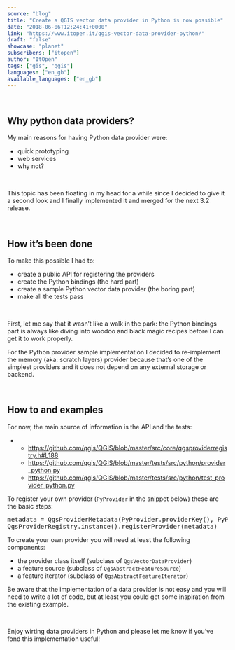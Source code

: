 ```yaml
---
source: "blog"
title: "Create a QGIS vector data provider in Python is now possible"
date: "2018-06-06T12:24:41+0000"
link: "https://www.itopen.it/qgis-vector-data-provider-python/"
draft: "false"
showcase: "planet"
subscribers: ["itopen"]
author: "ItOpen"
tags: ["gis", "qgis"]
languages: ["en_gb"]
available_languages: ["en_gb"]
---
```


<p>&nbsp;</p>
<h2>Why python data providers?</h2>
<p>My main reasons for having Python data provider were:</p>
<ul>
	<li>quick prototyping</li>
	<li>web services</li>
	<li>why not?</li>
</ul>
<p>&nbsp;</p>
<p>This topic has been floating in my head for a while since I decided to give it a second look and I finally implemented it and merged for the next 3.2 release.</p>
<p>&nbsp;</p>
<h2>How it&#8217;s been done</h2>
<p>To make this possible I had to:</p>
<ul>
	<li>create a public API for registering the providers</li>
	<li>create the Python bindings (the hard part)</li>
	<li>create a sample Python vector data provider (the boring part)</li>
	<li>make all the tests pass</li>
</ul>
<p>&nbsp;</p>
<p>First, let me say that it wasn&#8217;t like a walk in the park: the Python bindings part is always like diving into woodoo and black magic recipes before I can get it to work properly.</p>
<p>For the Python provider sample implementation I decided to re-implement the memory (aka: scratch layers) provider because that&#8217;s one of the simplest providers and it does not depend on any external storage or backend.</p>
<p>&nbsp;</p>
<h2>How to and examples</h2>
<p>For now, the main source of information is the API and the tests:</p>
<ul>
	<li>
<ul>
	<li><a href="https://github.com/qgis/QGIS/blob/master/src/core/qgsproviderregistry.h#L188">https://github.com/qgis/QGIS/blob/master/src/core/qgsproviderregistry.h#L188</a></li>
	<li><a href="https://github.com/qgis/QGIS/blob/master/tests/src/python/provider_python.py">https://github.com/qgis/QGIS/blob/master/tests/src/python/provider_python.py</a></li>
	<li><a href="https://github.com/qgis/QGIS/blob/master/tests/src/python/test_provider_python.py">https://github.com/qgis/QGIS/blob/master/tests/src/python/test_provider_python.py</a></li>
</ul>
</li>
</ul>
<p>To register your own provider (<code>PyProvider</code> in the snippet below) these are the basic steps:</p>
<pre class="wp-code-highlight prettyprint">metadata = QgsProviderMetadata(PyProvider.providerKey(), PyProvider.description(), PyProvider.createProvider)
QgsProviderRegistry.instance().registerProvider(metadata)
</pre>
<p>To create your own provider you will need at least the following components:</p>
<ul>
	<li>the provider class itself (subclass of <code>QgsVectorDataProvider</code>)</li>
	<li>a feature source (subclass of <code>QgsAbstractFeatureSource</code>)</li>
	<li>a feature iterator (subclass of <code>QgsAbstractFeatureIterator</code>)</li>
</ul>
<p>Be aware that the implementation of a data provider is not easy and you will need to write a lot of code, but at least you could get some inspiration from the existing example.</p>
<p>&nbsp;</p>
<p>Enjoy wirting data providers in Python and please let me know if you&#8217;ve fond this implementation useful!</p>
